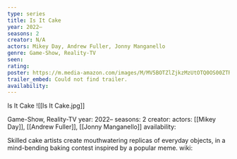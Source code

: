 ```yaml
---
type: series
title: Is It Cake
year: 2022–
seasons: 2
creator: N/A
actors: Mikey Day, Andrew Fuller, Jonny Manganello
genre: Game-Show, Reality-TV
seen:
rating: 
poster: https://m.media-amazon.com/images/M/MV5BOTZlZjkzMzUtOTQ0OS00ZTRiLWIxZjEtODk1YjcwZmNkOGZjXkEyXkFqcGdeQXVyMTA3MTI2ODc5._V1_SX300.jpg
trailer_embed: Could not find trailer.
availability:
---
```

Is It Cake
![[Is It Cake.jpg]]

Game-Show, Reality-TV
year: 2022–
seasons: 2
creator: 
actors: [[Mikey Day]], [[Andrew Fuller]], [[Jonny Manganello]]
availability:

Skilled cake artists create mouthwatering replicas of everyday objects, in a mind-bending baking contest inspired by a popular meme.
wiki: 


